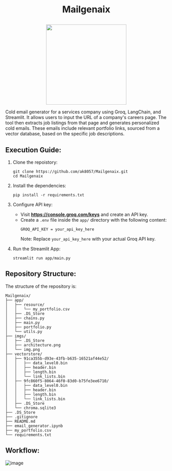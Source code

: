 <h1 align="center">Mailgenaix</h1>
<p align="center" style="margin-top:30px;">
  <img src="https://github.com/user-attachments/assets/e68cb7ff-fbd8-4fa4-ac59-4f22a16952e7" height="250cm"/>
</p>
Cold email generator for a services company using Groq, LangChain, and Streamlit. It allows users to input the URL of a company's careers page. The tool then extracts job listings from that page and generates personalized cold emails. These emails include relevant portfolio links, sourced from a vector database, based on the specific job descriptions. 

## Execution Guide:
1. Clone the repoistory:
   ```
   git clone https://github.com/ak8057/Mailgenaix.git
   cd Mailgenaix
   ```
   
2. Install the dependencies:
    ```
    pip install -r requirements.txt
    ```

3. Configure API key:
   - Visit **https://console.groq.com/keys** and create an API key.
   - Create a `.env` file inside the `app/` directory with the following content:
     ```
     GROQ_API_KEY = your_api_key_here
     ```
     Note: Replace `your_api_key_here` with your actual Groq API key.
   
4. Run the Streamlit App:
   ```
   streamlit run app/main.py
   ```

## Repository Structure:
The structure of the repository is:
```
Mailgenaix/
├── app/
│   ├── resource/
│   │   └── my_portfolio.csv
│   ├── .DS_Store
│   ├── chains.py
│   ├── main.py
│   ├── portfolio.py
│   └── utils.py
├── imgs/
│   ├── .DS_Store
│   ├── architecture.png
│   └── img.png
├── vectorstore/
│   ├── 91ca355b-d93e-43fb-b635-16521af44e52/
│   │   ├── data_level0.bin
│   │   ├── header.bin
│   │   ├── length.bin
│   │   └── link_lists.bin
│   ├── 9fc860f5-8064-46f0-83d0-b75fe3ee6710/
│   │   ├── data_level0.bin
│   │   ├── header.bin
│   │   ├── length.bin
│   │   └── link_lists.bin
│   ├── .DS_Store 
│   └── chroma.sqlite3
├── .DS_Store 
├── .gitignore
├── README.md
├── email_generator.ipynb
├── my_portfolio.csv
└── requirements.txt
```

## Workflow:

![image](https://github.com/user-attachments/assets/daf85b02-1ea1-406b-b08b-2ae7c213a7fd)
